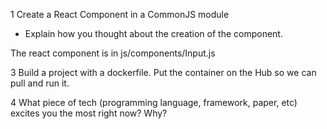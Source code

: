 1 Create a React Component in a CommonJS module

* Explain how you thought about the creation of the component.

The react component is in js/components/Input.js

3 Build a project with a dockerfile. Put the container on the Hub so we can pull and run it.

4 What piece of tech (programming language, framework, paper, etc) excites you the most right now? Why?